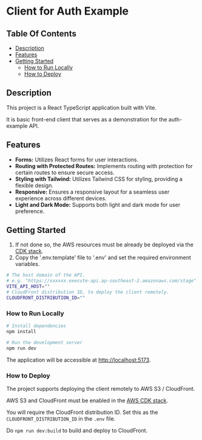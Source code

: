 # Client for Auth Example

## Table Of Contents

* [Description](#description)
* [Features](#features)
* [Getting Started](#getting-started)
  * [How to Run Locally](#how-to-run-locally)
  * [How to Deploy](#how-to-deploy)

## Description

This project is a React TypeScript application built with Vite.

It is basic front-end client that serves as a demonstration for the auth-example API.

## Features

- **Forms:** Utilizes React forms for user interactions.
- **Routing with Protected Routes:** Implements routing with protection for certain routes to ensure secure access.
- **Styling with Tailwind:** Utilizes Tailwind CSS for styling, providing a flexible design.
- **Responsive:** Ensures a responsive layout for a seamless user experience across different devices.
- **Light and Dark Mode:** Supports both light and dark mode for user preference.

## Getting Started

1. If not done so, the AWS resources must be already be deployed via the [CDK stack](../aws/cdk).
2. Copy the '.env.template' file to '.env' and set the required environment variables.

```bash
# The host domain of the API.
# e.g. "https://xxxxxx.execute-api.ap-southeast-2.amazonaws.com/stage" or "https://xxxxxx.lambda-url.ap-southeast-2.on.aws"
VITE_API_HOST=""
# CloudFront distribution ID, to deploy the client remotely.
CLOUDFRONT_DISTRIBUTION_ID=""
```

### How to Run Locally

```bash
# Install dependencies
npm install

# Run the development server
npm run dev
```

The application will be accessible at [http://localhost:5173](http://localhost:5173).

### How to Deploy

The project supports deploying the client remotely to AWS S3 / CloudFront.

AWS S3 and CloudFront must be enabled in the [AWS CDK stack](../aws/cdk).

You will require the CloudFront distribution ID. Set this as the `CLOUDFRONT_DISTRIBUTION_ID` in the `.env` file.

Do `npm run dev:build` to build and deploy to CloudFront.